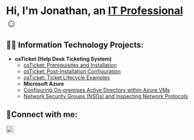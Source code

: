 <h1>Hi, I'm Jonathan, an <a href="https://linkedin.com/in/Josh">IT Professional</a>☺</h1>

<h2>👨‍💻 Information Technology Projects:</h2>

- <b>osTicket (Help Desk Ticketing System)</b>
  - [osTicket: Prerequisites and Installation](https://github.com/jonathanaguilar03/osticket-prereqs)
  - [osTicket: Post-Installation Configuration](https://github.com/jonathanaguilar03/post-install-config)
  - [osTicket: Ticket Lifecycle Examples](https://github.com/jonathanaguilar03/ticket-lifecycle)
  - <b>Microsoft Azure</b>
  - [Configuring On-premises Active Directory within Azure VMs](https://github.com/jonathanaguilar03/Configure-AD)
  - [Network Security Groups (NSGs) and Inspecting Network Protocols](https://github.com/jonathanaguilar03/azure-network-protocols)
<h2>🤳Connect with me:</h2>

[<img align="left" alt="Josh | LinkedIn" width="22px" src="https://cdn.jsdelivr.net/npm/simple-icons@v3/icons/linkedin.svg" />][linkedin]



[Linkedin]: www.linkedin.com/in/jonathan-aguilar-7a4613345
